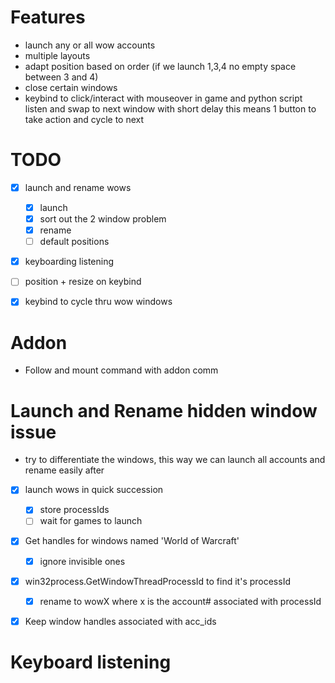 # Features
- launch any or all wow accounts
- multiple layouts
- adapt position based on order (if we launch 1,3,4 no empty space between 3 and 4)
- close certain windows
- keybind to click/interact with mouseover in game and python script listen and swap to next window with short delay this means 1 button to take action and cycle to next

# TODO
- [x] launch and rename wows
  - [x] launch
  - [x] sort out the 2 window problem
  - [x] rename
  - [ ] default positions
- [x] keyboarding listening
- [ ] position + resize on keybind
- [x] keybind to cycle thru wow windows


# Addon
- Follow and mount command with addon comm


# Launch and Rename hidden window issue
- try to differentiate the windows, this way we can launch all accounts and rename easily after

- [x] launch wows in quick succession
  - [x] store processIds
  - [ ] wait for games to launch
- [x] Get handles for windows named 'World of Warcraft'
  - [x] ignore invisible ones
- [x] win32process.GetWindowThreadProcessId to find it's processId
  - [x] rename to wowX where x is the account# associated with processId

- [x] Keep window handles associated with acc_ids


# Keyboard listening